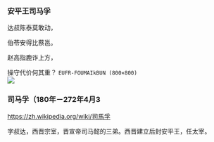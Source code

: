 ### 安平王司马孚
达叔陈泰莫敢动，

伯苓安得比蔡邕。

赵高指鹿诈上方，

操守代价何其重？
`EUFR-FOUMAIkBUN (800×800)`<br>
![](https://pbs.twimg.com/media/EUFR-FOUMAIkBUN?format=jpg&name=orig)

### 司马孚（180年－272年4月3
https://zh.wikipedia.org/wiki/司馬孚

字叔达，西晋宗室，晋宣帝司马懿的三弟。西晋建立后封安平王，任太宰。
